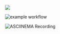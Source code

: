 <a href="https://codeclimate.com/github/codeclimate/codeclimate/maintainability"><img src="https://api.codeclimate.com/v1/badges/a99a88d28ad37a79dbf6/maintainability" /></a>

![example workflow](https://github.com/programcuser/php-project-lvl1/actions/workflows/main.yml/badge.svg)

![ASCIINEMA Recording](https://asciinema.org/a/X8f7KtUUJMAgrmlaZ76SEAD5m)